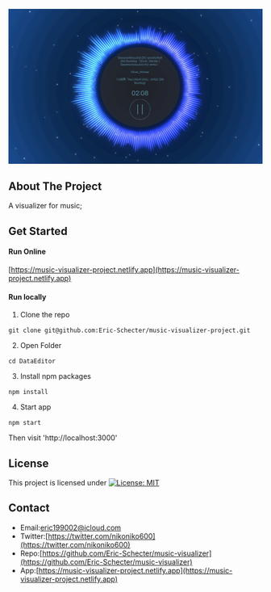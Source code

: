 <p align="center">
  <img src="./screenshot/profile.jpg">
</p>

## About The Project
A visualizer for music;

## Get Started
#### Run Online   
[https://music-visualizer-project.netlify.app](https://music-visualizer-project.netlify.app) 

#### Run locally
1. Clone the repo  
```
git clone git@github.com:Eric-Schecter/music-visualizer-project.git
```
2. Open Folder  
```
cd DataEditor
```
3. Install npm packages  
```
npm install
```
4. Start app  
```
npm start
```
Then visit 'http://localhost:3000'

## License
This project is licensed under [![License: MIT](https://img.shields.io/badge/License-MIT-yellow.svg)](https://opensource.org/licenses/MIT)

## Contact
* Email:[eric199002@icloud.com](eric199002@icloud.com)
* Twitter:[https://twitter.com/nikoniko600](https://twitter.com/nikoniko600)
* Repo:[https://github.com/Eric-Schecter/music-visualizer](https://github.com/Eric-Schecter/music-visualizer)
* App:[https://music-visualizer-project.netlify.app](https://music-visualizer-project.netlify.app) 